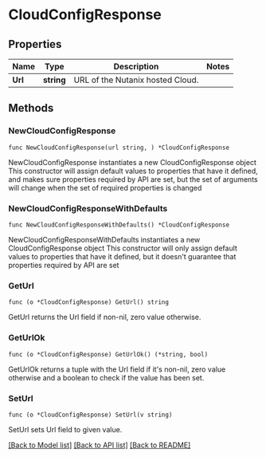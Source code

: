 # CloudConfigResponse

## Properties

Name | Type | Description | Notes
------------ | ------------- | ------------- | -------------
**Url** | **string** | URL of the Nutanix hosted Cloud. | 

## Methods

### NewCloudConfigResponse

`func NewCloudConfigResponse(url string, ) *CloudConfigResponse`

NewCloudConfigResponse instantiates a new CloudConfigResponse object
This constructor will assign default values to properties that have it defined,
and makes sure properties required by API are set, but the set of arguments
will change when the set of required properties is changed

### NewCloudConfigResponseWithDefaults

`func NewCloudConfigResponseWithDefaults() *CloudConfigResponse`

NewCloudConfigResponseWithDefaults instantiates a new CloudConfigResponse object
This constructor will only assign default values to properties that have it defined,
but it doesn't guarantee that properties required by API are set

### GetUrl

`func (o *CloudConfigResponse) GetUrl() string`

GetUrl returns the Url field if non-nil, zero value otherwise.

### GetUrlOk

`func (o *CloudConfigResponse) GetUrlOk() (*string, bool)`

GetUrlOk returns a tuple with the Url field if it's non-nil, zero value otherwise
and a boolean to check if the value has been set.

### SetUrl

`func (o *CloudConfigResponse) SetUrl(v string)`

SetUrl sets Url field to given value.



[[Back to Model list]](../README.md#documentation-for-models) [[Back to API list]](../README.md#documentation-for-api-endpoints) [[Back to README]](../README.md)



